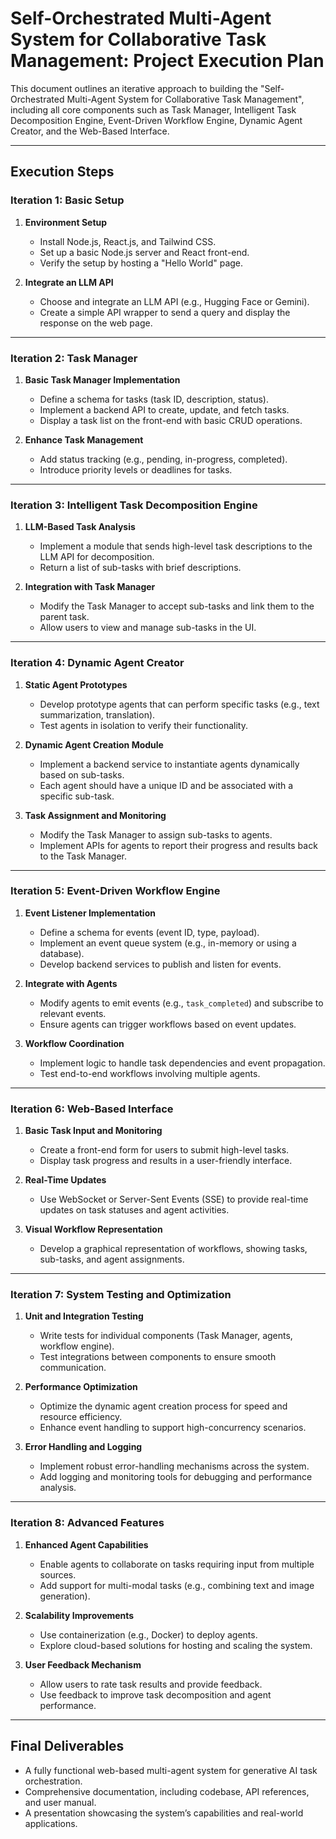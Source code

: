 # Self-Orchestrated Multi-Agent System for Collaborative Task Management: Project Execution Plan

This document outlines an iterative approach to building the "Self-Orchestrated Multi-Agent System for Collaborative Task Management", including all core components such as Task Manager, Intelligent Task Decomposition Engine, Event-Driven Workflow Engine, Dynamic Agent Creator, and the Web-Based Interface.

---

## Execution Steps

### Iteration 1: Basic Setup
1. **Environment Setup**
   - Install Node.js, React.js, and Tailwind CSS.
   - Set up a basic Node.js server and React front-end.
   - Verify the setup by hosting a "Hello World" page.

2. **Integrate an LLM API**
   - Choose and integrate an LLM API (e.g., Hugging Face or Gemini).
   - Create a simple API wrapper to send a query and display the response on the web page.

---

### Iteration 2: Task Manager
1. **Basic Task Manager Implementation**
   - Define a schema for tasks (task ID, description, status).
   - Implement a backend API to create, update, and fetch tasks.
   - Display a task list on the front-end with basic CRUD operations.

2. **Enhance Task Management**
   - Add status tracking (e.g., pending, in-progress, completed).
   - Introduce priority levels or deadlines for tasks.

---

### Iteration 3: Intelligent Task Decomposition Engine
1. **LLM-Based Task Analysis**
   - Implement a module that sends high-level task descriptions to the LLM API for decomposition.
   - Return a list of sub-tasks with brief descriptions.

2. **Integration with Task Manager**
   - Modify the Task Manager to accept sub-tasks and link them to the parent task.
   - Allow users to view and manage sub-tasks in the UI.

---

### Iteration 4: Dynamic Agent Creator
1. **Static Agent Prototypes**
   - Develop prototype agents that can perform specific tasks (e.g., text summarization, translation).
   - Test agents in isolation to verify their functionality.

2. **Dynamic Agent Creation Module**
   - Implement a backend service to instantiate agents dynamically based on sub-tasks.
   - Each agent should have a unique ID and be associated with a specific sub-task.

3. **Task Assignment and Monitoring**
   - Modify the Task Manager to assign sub-tasks to agents.
   - Implement APIs for agents to report their progress and results back to the Task Manager.

---

### Iteration 5: Event-Driven Workflow Engine
1. **Event Listener Implementation**
   - Define a schema for events (event ID, type, payload).
   - Implement an event queue system (e.g., in-memory or using a database).
   - Develop backend services to publish and listen for events.

2. **Integrate with Agents**
   - Modify agents to emit events (e.g., `task_completed`) and subscribe to relevant events.
   - Ensure agents can trigger workflows based on event updates.

3. **Workflow Coordination**
   - Implement logic to handle task dependencies and event propagation.
   - Test end-to-end workflows involving multiple agents.

---

### Iteration 6: Web-Based Interface
1. **Basic Task Input and Monitoring**
   - Create a front-end form for users to submit high-level tasks.
   - Display task progress and results in a user-friendly interface.

2. **Real-Time Updates**
   - Use WebSocket or Server-Sent Events (SSE) to provide real-time updates on task statuses and agent activities.

3. **Visual Workflow Representation**
   - Develop a graphical representation of workflows, showing tasks, sub-tasks, and agent assignments.

---

### Iteration 7: System Testing and Optimization
1. **Unit and Integration Testing**
   - Write tests for individual components (Task Manager, agents, workflow engine).
   - Test integrations between components to ensure smooth communication.

2. **Performance Optimization**
   - Optimize the dynamic agent creation process for speed and resource efficiency.
   - Enhance event handling to support high-concurrency scenarios.

3. **Error Handling and Logging**
   - Implement robust error-handling mechanisms across the system.
   - Add logging and monitoring tools for debugging and performance analysis.

---

### Iteration 8: Advanced Features
1. **Enhanced Agent Capabilities**
   - Enable agents to collaborate on tasks requiring input from multiple sources.
   - Add support for multi-modal tasks (e.g., combining text and image generation).

2. **Scalability Improvements**
   - Use containerization (e.g., Docker) to deploy agents.
   - Explore cloud-based solutions for hosting and scaling the system.

3. **User Feedback Mechanism**
   - Allow users to rate task results and provide feedback.
   - Use feedback to improve task decomposition and agent performance.

---

## Final Deliverables
- A fully functional web-based multi-agent system for generative AI task orchestration.
- Comprehensive documentation, including codebase, API references, and user manual.
- A presentation showcasing the system’s capabilities and real-world applications.
